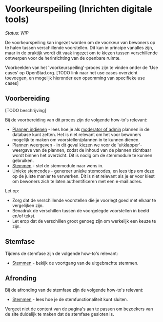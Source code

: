 # Voorkeurspeiling (Inrichten digitale tools)

_Status: WIP_

De voorkeurspeiling kan ingezet worden om de voorkeur van bewoners op te halen tussen verschillende voorstellen. Dit kan in principe vanalles zijn, maar in de praktijk wordt dit vaak ingezet om te kiezen tussen verschillende ontwerpen voor de herinrichting van de openbare ruimte.

Voorbeelden van het 'voorkeurspeiling'-proces zijn te vinden onder de 'Use cases' op OpenStad.org. [TODO link naar het use cases overzicht toevoegen, en mogelijk hieronder een opsomming van specifieke use cases]

## Voorbereiding
[TODO beschrijving]

Bij de voorbereiding van dit proces zijn de volgende how-to's relevant:
* [Plannen indienen](../manual/how-tos/upload-ideas.md) - lees hoe je als [moderator of admin](../manual/miscellaneous/roles.md) plannen in de database kunt zetten. Het is niet relevant om het voor bewoners mogelijk te maken om voorstellen/plannen in te kunnen dienen.
* [Plannen weergeven](../manual/how-tos/show-ideas.md) - in dit geval kiezen we voor de 'uitklapper'-weergave van de plannen, zodat de inhoud van de plannen zichtbaar wordt binnen het overzicht. Dit is nodig om de stemmodule te kunnen gebruiken.
* [Stemmen](manual/how-tos/voting.md) - stel de stemmodule naar wens in.
* [Unieke stemcodes](manual/how-tos/voting-codes.md) - genereer unieke stemcodes, en lees tips om deze op de juiste manier te verwerken. Dit is niet relevant als je er voor kiest om bewoners zich te laten authentificeren met een e-mail adres.

Let op:
* Zorg dat de verschillende voorstellen die je voorlegt goed met elkaar te vergelijken zijn.
* Benadruk de verschillen tussen de voorgelegde voorstellen in beeld en/of tekst.
* Let erop dat de verschillen groot genoeg zijn om werkelijk een keuze te zijn.

## Stemfase

Tijdens de stemfase zijn de volgende how-to's relevant:
* [Stemmen](manual/how-tos/voting.md) - bekijk de voortgang van de uitgebrachte stemmen.

## Afronding

Bij de afronding van de stemfase zijn de volgende how-to's relevant:
* [Stemmen](manual/how-tos/voting.md) - lees hoe je de stemfunctionaliteit kunt sluiten.

Vergeet niet de content van de pagina's aan te passen om bezoekers van de site duidelijk te maken dat de stemfase gesloten is.